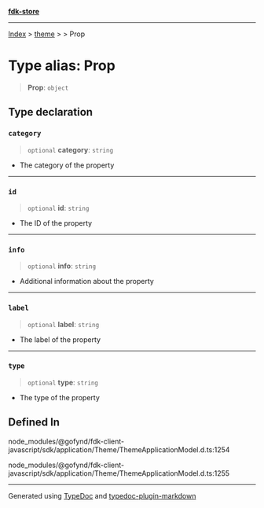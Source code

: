 [**fdk-store**](../../../README.md)
***

[Index](../../../API.md) > [theme](../../README.md) > [<internal>](../README.md) > Prop

# Type alias: Prop

> **Prop**: `object`

## Type declaration

### `category`

> `optional` **category**: `string`

- The category of the property

***

### `id`

> `optional` **id**: `string`

- The ID of the property

***

### `info`

> `optional` **info**: `string`

- Additional information about the property

***

### `label`

> `optional` **label**: `string`

- The label of the property

***

### `type`

> `optional` **type**: `string`

- The type of the property

## Defined In

node\_modules/@gofynd/fdk-client-javascript/sdk/application/Theme/ThemeApplicationModel.d.ts:1254

node\_modules/@gofynd/fdk-client-javascript/sdk/application/Theme/ThemeApplicationModel.d.ts:1255

***
Generated using [TypeDoc](https://typedoc.org/) and [typedoc-plugin-markdown](https://www.npmjs.com/package/typedoc-plugin-markdown)
